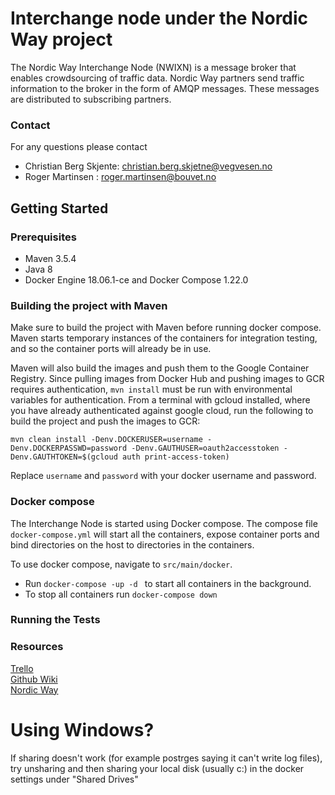 Interchange node under the Nordic Way project
====

The Nordic Way Interchange Node (NWIXN) is a message broker that 
enables crowdsourcing of traffic data. Nordic Way partners send traffic information
to the broker in the form of AMQP messages. These messages are distributed to subscribing partners.

### Contact
For any questions please contact
* Christian Berg Skjente: christian.berg.skjetne@vegvesen.no
* Roger Martinsen : roger.martinsen@bouvet.no

## Getting Started 

### Prerequisites
* Maven 3.5.4
* Java 8
* Docker Engine 18.06.1-ce and Docker Compose 1.22.0

### Building the project with Maven
Make sure to build the project with Maven before running docker compose.
Maven starts temporary instances of the containers for integration
testing, and so the container ports will already be in use.

Maven will also build the images and push them to the Google Container Registry.
Since pulling images from Docker Hub and pushing images to GCR requires 
authentication, `mvn install` must be run with environmental variables for 
authentication. From a terminal with gcloud installed, where you have already 
authenticated against google cloud, run the following to build the project and push
the images to GCR:

```
mvn clean install -Denv.DOCKERUSER=username -Denv.DOCKERPASSWD=password -Denv.GAUTHUSER=oauth2accesstoken -Denv.GAUTHTOKEN=$(gcloud auth print-access-token)
```

Replace `username` and `password` with your docker username and password.
 

### Docker compose
The Interchange Node is started using Docker compose. The compose file 
`docker-compose.yml` will start all the containers, expose container ports
and bind directories on the host to directories in the containers. 

To use docker compose, navigate to `src/main/docker`.

* Run ``docker-compose -up -d `` to start all containers in the background.
* To stop all containers run ``docker-compose down``

### Running the Tests


### Resources
[Trello](https://trello.com/b/MXlcCmye/interchange)   
[Github Wiki](https://github.com/NordicWayInterchange/interchange/wiki)   
[Nordic Way](http://vejdirektoratet.dk/EN/roadsector/Nordicway/Pages/Default.aspx) 


# Using Windows?

If sharing doesn't work (for example postrges saying it can't write log files),
try unsharing and then sharing your local disk (usually c:) in the docker settings under "Shared Drives"

